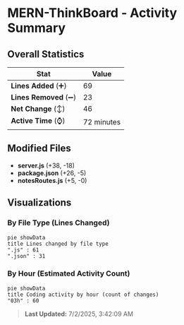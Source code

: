 # MERN-ThinkBoard - Activity Summary 

## Overall Statistics

| Stat                   | Value                                                             |
| ---------------------- | ----------------------------------------------------------------- |
| **Lines Added** (➕)   | 69                                          |
| **Lines Removed** (➖) | 23                                        |
| **Net Change** (↕)    | 46                |
| **Active Time** (⌚)   | 72 minutes |


## Modified Files
- **server.js** (+38, -18)
- **package.json** (+26, -5)
- **notesRoutes.js** (+5, -0)

## Visualizations

### By File Type (Lines Changed)

```mermaid
pie showData
title Lines changed by file type
".js" : 61
".json" : 31
```

### By Hour (Estimated Activity Count)

```mermaid
pie showData
title Coding activity by hour (count of changes)
"03h" : 60
```


> **Last Updated:** 7/2/2025, 3:42:09 AM